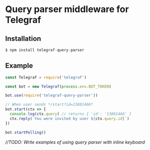 # Query parser middleware for Telegraf

## Installation

```js
$ npm install telegraf-query-parser
```

## Example

```js
const Telegraf = require('telegraf')

const bot = new Telegraf(process.env.BOT_TOKEN)

bot.use(require('telegraf-query-parser'))

// When user sends */start?id=13881466*
bot.start(ctx => {
  console.log(ctx.query) // returns { 'id': '13881466' }
  ctx.reply(`You were invited by user ${ctx.query.id}`)
})

bot.startPolling() 
```

*//TODO: Write examples of using query parser with inline keyboard*